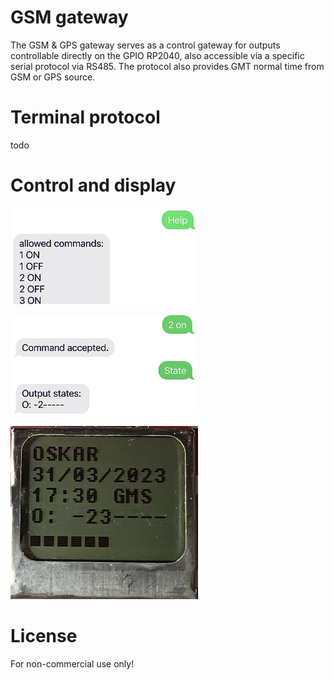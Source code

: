 # GSM gateway
The GSM & GPS gateway serves as a control gateway for outputs controllable directly on the GPIO RP2040, also accessible via a specific serial protocol via RS485. The protocol also provides GMT normal time from GSM or GPS source. 

# Terminal protocol 

todo



# Control and display
![screen](/img/gtw.png)

![screen](/img/gtw2.png)

![screen](/img/gtw3.png)


# License

For non-commercial use only!
